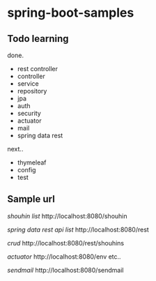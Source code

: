 # spring-boot-samples

## Todo learning

done.
* rest controller
* controller
* service
* repository
* jpa
* auth
* security
* actuator
* mail
* spring data rest

next..
* thymeleaf
* config
* test


## Sample url

*shouhin list*
http://localhost:8080/shouhin

*spring data rest api list*
http://localhost:8080/rest

*crud*
http://localhost:8080/rest/shouhins

*actuator*
http://localhost:8080/env
etc..

*sendmail*
http://localhost:8080/sendmail


